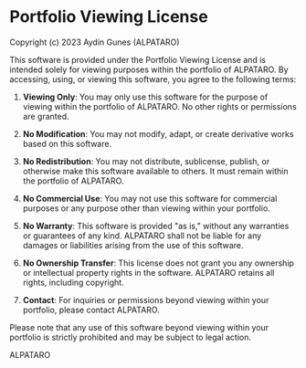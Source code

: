 # Portfolio Viewing License

Copyright (c) 2023 Aydin Gunes (ALPATARO)

This software is provided under the Portfolio Viewing License and is intended solely for viewing purposes within the portfolio of ALPATARO. By accessing, using, or viewing this software, you agree to the following terms:

1. **Viewing Only**: You may only use this software for the purpose of viewing within the portfolio of ALPATARO. No other rights or permissions are granted.

2. **No Modification**: You may not modify, adapt, or create derivative works based on this software.

3. **No Redistribution**: You may not distribute, sublicense, publish, or otherwise make this software available to others. It must remain within the portfolio of ALPATARO.

4. **No Commercial Use**: You may not use this software for commercial purposes or any purpose other than viewing within your portfolio.

5. **No Warranty**: This software is provided "as is," without any warranties or guarantees of any kind. ALPATARO shall not be liable for any damages or liabilities arising from the use of this software.

6. **No Ownership Transfer**: This license does not grant you any ownership or intellectual property rights in the software. ALPATARO retains all rights, including copyright.

7. **Contact**: For inquiries or permissions beyond viewing within your portfolio, please contact ALPATARO.

Please note that any use of this software beyond viewing within your portfolio is strictly prohibited and may be subject to legal action.

ALPATARO
